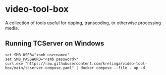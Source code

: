 # video-tool-box
A collection of tools useful for ripping, transcoding, or otherwise processing media.

## Running TCServer on Windows

```
set SMB_USER="<smb username>"
set SMB_PASSWORD="<smb password>"
curl.exe "https://raw.githubusercontent.com/krelinga/video-tool-box/main/tcserver-compose.yaml" | docker compose --file - up -d
```
